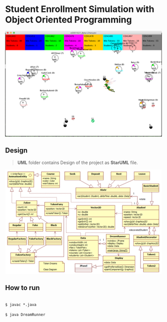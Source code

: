 # Student Enrollment Simulation with Object Oriented Programming




<img src="./fig/result.png" title="FVCproductions" alt="FVCproductions">




## Design

> **UML** folder contains Design of the project as **StarUML** file.

<img src="./fig/design.png" title="FVCproductions" alt="FVCproductions">



## How to run

```

$ javac *.java

$ java DreamRunner

```